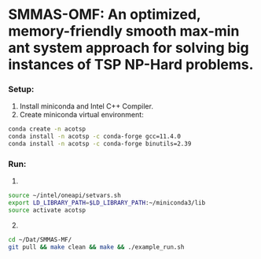 # SMMAS-OMF: An optimized, memory-friendly smooth max-min ant system approach for solving big instances of TSP NP-Hard problems. 
### Setup:
1. Install miniconda and Intel C++ Compiler.
2. Create miniconda virtual environment:
```bash
conda create -n acotsp
conda install -n acotsp -c conda-forge gcc=11.4.0
conda install -n acotsp -c conda-forge binutils=2.39
```
### Run:
1.
```bash
source ~/intel/oneapi/setvars.sh
export LD_LIBRARY_PATH=$LD_LIBRARY_PATH:~/miniconda3/lib
source activate acotsp
```
2.
```bash
cd ~/Dat/SMMAS-MF/
git pull && make clean && make && ./example_run.sh
```
